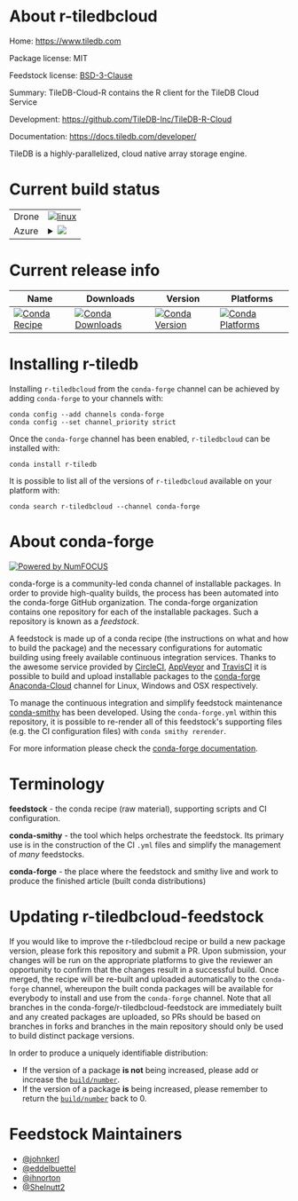 About r-tiledbcloud
===================

Home: https://www.tiledb.com

Package license: MIT

Feedstock license: [BSD-3-Clause](https://github.com/conda-forge/r-tiledbcloud-feedstock/blob/master/LICENSE.txt)

Summary: TileDB-Cloud-R contains the R client for the TileDB Cloud Service

Development: https://github.com/TileDB-Inc/TileDB-R-Cloud

Documentation: https://docs.tiledb.com/developer/

TileDB is a highly-parallelized, cloud native array storage engine.


Current build status
====================


<table><tr>
    <td>Drone</td>
    <td>
      <a href="https://cloud.drone.io/conda-forge/r-tiledbcloud-feedstock">
        <img alt="linux" src="https://img.shields.io/drone/build/conda-forge/r-tiledbcloud-feedstock/master.svg?label=Linux">
      </a>
    </td>
  </tr>
    
  <tr>
    <td>Azure</td>
    <td>
      <details>
        <summary>
          <a href="https://dev.azure.com/conda-forge/feedstock-builds/_build/latest?definitionId=8975&branchName=master">
            <img src="https://dev.azure.com/conda-forge/feedstock-builds/_apis/build/status/r-tiledbcloud-feedstock?branchName=master">
          </a>
        </summary>
        <table>
          <thead><tr><th>Variant</th><th>Status</th></tr></thead>
          <tbody><tr>
              <td>linux_64_r_base4.0</td>
              <td>
                <a href="https://dev.azure.com/conda-forge/feedstock-builds/_build/latest?definitionId=8975&branchName=master">
                  <img src="https://dev.azure.com/conda-forge/feedstock-builds/_apis/build/status/r-tiledbcloud-feedstock?branchName=master&jobName=linux&configuration=linux_64_r_base4.0" alt="variant">
                </a>
              </td>
            </tr><tr>
              <td>linux_64_r_base4.1</td>
              <td>
                <a href="https://dev.azure.com/conda-forge/feedstock-builds/_build/latest?definitionId=8975&branchName=master">
                  <img src="https://dev.azure.com/conda-forge/feedstock-builds/_apis/build/status/r-tiledbcloud-feedstock?branchName=master&jobName=linux&configuration=linux_64_r_base4.1" alt="variant">
                </a>
              </td>
            </tr><tr>
              <td>linux_aarch64_r_base4.0</td>
              <td>
                <a href="https://dev.azure.com/conda-forge/feedstock-builds/_build/latest?definitionId=8975&branchName=master">
                  <img src="https://dev.azure.com/conda-forge/feedstock-builds/_apis/build/status/r-tiledbcloud-feedstock?branchName=master&jobName=linux&configuration=linux_aarch64_r_base4.0" alt="variant">
                </a>
              </td>
            </tr><tr>
              <td>linux_aarch64_r_base4.1</td>
              <td>
                <a href="https://dev.azure.com/conda-forge/feedstock-builds/_build/latest?definitionId=8975&branchName=master">
                  <img src="https://dev.azure.com/conda-forge/feedstock-builds/_apis/build/status/r-tiledbcloud-feedstock?branchName=master&jobName=linux&configuration=linux_aarch64_r_base4.1" alt="variant">
                </a>
              </td>
            </tr><tr>
              <td>osx_64_r_base4.0</td>
              <td>
                <a href="https://dev.azure.com/conda-forge/feedstock-builds/_build/latest?definitionId=8975&branchName=master">
                  <img src="https://dev.azure.com/conda-forge/feedstock-builds/_apis/build/status/r-tiledbcloud-feedstock?branchName=master&jobName=osx&configuration=osx_64_r_base4.0" alt="variant">
                </a>
              </td>
            </tr><tr>
              <td>osx_64_r_base4.1</td>
              <td>
                <a href="https://dev.azure.com/conda-forge/feedstock-builds/_build/latest?definitionId=8975&branchName=master">
                  <img src="https://dev.azure.com/conda-forge/feedstock-builds/_apis/build/status/r-tiledbcloud-feedstock?branchName=master&jobName=osx&configuration=osx_64_r_base4.1" alt="variant">
                </a>
              </td>
            </tr><tr>
              <td>osx_arm64_r_base4.0</td>
              <td>
                <a href="https://dev.azure.com/conda-forge/feedstock-builds/_build/latest?definitionId=8975&branchName=master">
                  <img src="https://dev.azure.com/conda-forge/feedstock-builds/_apis/build/status/r-tiledbcloud-feedstock?branchName=master&jobName=osx&configuration=osx_arm64_r_base4.0" alt="variant">
                </a>
              </td>
            </tr><tr>
              <td>osx_arm64_r_base4.1</td>
              <td>
                <a href="https://dev.azure.com/conda-forge/feedstock-builds/_build/latest?definitionId=8975&branchName=master">
                  <img src="https://dev.azure.com/conda-forge/feedstock-builds/_apis/build/status/r-tiledbcloud-feedstock?branchName=master&jobName=osx&configuration=osx_arm64_r_base4.1" alt="variant">
                </a>
              </td>
            </tr>
          </tbody>
        </table>
      </details>
    </td>
  </tr>
</table>

Current release info
====================

| Name | Downloads | Version | Platforms |
| --- | --- | --- | --- |
| [![Conda Recipe](https://img.shields.io/badge/recipe-r--tiledbcloud-green.svg)](https://anaconda.org/conda-forge/r-tiledbcloud) | [![Conda Downloads](https://img.shields.io/conda/dn/conda-forge/r-tiledbcloud.svg)](https://anaconda.org/conda-forge/r-tiledbcloud) | [![Conda Version](https://img.shields.io/conda/vn/conda-forge/r-tiledbcloud.svg)](https://anaconda.org/conda-forge/r-tiledbcloud) | [![Conda Platforms](https://img.shields.io/conda/pn/conda-forge/r-tiledbcloud.svg)](https://anaconda.org/conda-forge/r-tiledbcloud) |

Installing r-tiledb
===================

Installing `r-tiledbcloud` from the `conda-forge` channel can be achieved by adding `conda-forge` to your channels with:

```
conda config --add channels conda-forge
conda config --set channel_priority strict
```

Once the `conda-forge` channel has been enabled, `r-tiledbcloud` can be installed with:

```
conda install r-tiledb
```

It is possible to list all of the versions of `r-tiledbcloud` available on your platform with:

```
conda search r-tiledbcloud --channel conda-forge
```


About conda-forge
=================

[![Powered by NumFOCUS](https://img.shields.io/badge/powered%20by-NumFOCUS-orange.svg?style=flat&colorA=E1523D&colorB=007D8A)](http://numfocus.org)

conda-forge is a community-led conda channel of installable packages.
In order to provide high-quality builds, the process has been automated into the
conda-forge GitHub organization. The conda-forge organization contains one repository
for each of the installable packages. Such a repository is known as a *feedstock*.

A feedstock is made up of a conda recipe (the instructions on what and how to build
the package) and the necessary configurations for automatic building using freely
available continuous integration services. Thanks to the awesome service provided by
[CircleCI](https://circleci.com/), [AppVeyor](https://www.appveyor.com/)
and [TravisCI](https://travis-ci.com/) it is possible to build and upload installable
packages to the [conda-forge](https://anaconda.org/conda-forge)
[Anaconda-Cloud](https://anaconda.org/) channel for Linux, Windows and OSX respectively.

To manage the continuous integration and simplify feedstock maintenance
[conda-smithy](https://github.com/conda-forge/conda-smithy) has been developed.
Using the ``conda-forge.yml`` within this repository, it is possible to re-render all of
this feedstock's supporting files (e.g. the CI configuration files) with ``conda smithy rerender``.

For more information please check the [conda-forge documentation](https://conda-forge.org/docs/).

Terminology
===========

**feedstock** - the conda recipe (raw material), supporting scripts and CI configuration.

**conda-smithy** - the tool which helps orchestrate the feedstock.
                   Its primary use is in the construction of the CI ``.yml`` files
                   and simplify the management of *many* feedstocks.

**conda-forge** - the place where the feedstock and smithy live and work to
                  produce the finished article (built conda distributions)


Updating r-tiledbcloud-feedstock
===========================

If you would like to improve the r-tiledbcloud recipe or build a new
package version, please fork this repository and submit a PR. Upon submission,
your changes will be run on the appropriate platforms to give the reviewer an
opportunity to confirm that the changes result in a successful build. Once
merged, the recipe will be re-built and uploaded automatically to the
`conda-forge` channel, whereupon the built conda packages will be available for
everybody to install and use from the `conda-forge` channel.
Note that all branches in the conda-forge/r-tiledbcloud-feedstock are
immediately built and any created packages are uploaded, so PRs should be based
on branches in forks and branches in the main repository should only be used to
build distinct package versions.

In order to produce a uniquely identifiable distribution:
 * If the version of a package **is not** being increased, please add or increase
   the [``build/number``](https://docs.conda.io/projects/conda-build/en/latest/resources/define-metadata.html#build-number-and-string).
 * If the version of a package **is** being increased, please remember to return
   the [``build/number``](https://docs.conda.io/projects/conda-build/en/latest/resources/define-metadata.html#build-number-and-string)
   back to 0.

Feedstock Maintainers
=====================

* [@johnkerl](https://github.com/johnkerl/)
* [@eddelbuettel](https://github.com/eddelbuettel/)
* [@ihnorton](https://github.com/ihnorton/)
* [@Shelnutt2](https://github.com/Shelnutt2/)

